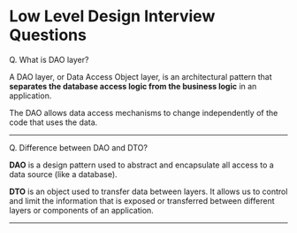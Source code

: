 # Low Level Design Interview Questions

Q. What is DAO layer?

A DAO layer, or Data Access Object layer, is an architectural pattern that **separates the database access logic from the business logic** in an application.

The DAO allows data access mechanisms to change independently of the code that uses the data.

---

Q. Difference between DAO and DTO?

**DAO** is a design pattern used to abstract and encapsulate all access to a data source (like a database). 

**DTO** is an object used to transfer data between layers. It allows us to control and limit the information that is exposed or transferred between different layers or components of an application.

---



